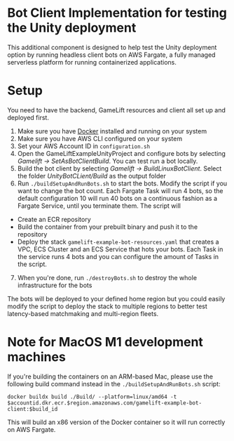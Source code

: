 # Bot Client Implementation for testing the Unity deployment

This additional component is designed to help test the Unity deployment option by running headless client bots on AWS Fargate, a fully managed serverless platform for running containerized applications.

# Setup

You need to have the backend, GameLift resources and client all set up and deployed first.

1. Make sure you have [Docker](https://docs.docker.com/get-docker/) installed and running on your system
2. Make sure you have AWS CLI configured on your system
3. Set your AWS Account ID in `configuration.sh`
4. Open the GameLiftExampleUnityProject and configure bots by selecting *Gamelift -> SetAsBotClientBuild*. You can test run a bot locally.
5. Build the bot client by selecting *Gamelift -> BuildLinuxBotClient*. Select the folder *UnityBotCLient/Build* as the output folder
6. Run `./buildSetupAndRunBots.sh` to start the bots. Modify the script if you want to change the bot count. Each Fargate Task will run 4 bots, so the default configuration 10 will run 40 bots on a continuous fashion as a Fargate Service, until you terminate them. The script will
  * Create an ECR repository
  * Build the container from your prebuilt binary and push it to the repository
  * Deploy the stack `gamelift-example-bot-resources.yaml` that creates a VPC, ECS Cluster and an ECS Service that hots your bots. Each Task in the service runs 4 bots and you can configure the amount of Tasks in the script.
7. When you're done, run `./destroyBots.sh` to destroy the whole infrastructure for the bots

The bots will be deployed to your defined home region but you could easily modify the script to deploy the stack to multiple regions to better test latency-based matchmaking and multi-region fleets.

# Note for MacOS M1 development machines

If you're building the containers on an ARM-based Mac, please use the following build command instead in the `./buildSetupAndRunBots.sh` script:

`docker buildx build ./Build/ --platform=linux/amd64 -t $accountid.dkr.ecr.$region.amazonaws.com/gamelift-example-bot-client:$build_id`

This will build an x86 version of the Docker container so it will run correctly on AWS Fargate.

